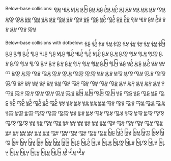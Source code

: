 Below-base collisions:
ဈမ္က
မျမ္က
မွုမ္က
မ္ကမြ
ဠမ္က
မ္ကဠ
ဉ်မ္က
မ္ကဉ်
မ္ကု
မ္ကမွ
မွမ္က
မ္ကမ္က
မ္ကမွှ
ကွမ္က
မ္ကက္က
က္ကမ္က
မှူမှူ
ကှူမှူ
မှူမ္က
မ္ကမှူ
ကှူမ္က
မှူမွှ
ကှူမွှ
မှူဠ
ကှူဠ
မှူဉ်
ကှူဉ်
ဠမှူ
ဉ်မှူ
ဈမွှ
မျမွှ
ဠမွှ
ဉ်မွှ
မွမွှ
မ္ကမွှ
ကွမွှ
က္ကမွှ

Below-base collisions with dotbelow:
န့ဠ
န့ဉ်
န့မွ
န့မ္က
န့က္က
န့မွှ
န့မူ
န့မှ
န့မှု
န့မှူ
န့မြ
ဠ့ဠ
ဠ့ဈ
ဠ့ဉ်
ဈ့ဠ
မျ့ဠ
ရ့ဠ
မွု့ဠ
ဈ့ဉ်
မျ့ဉ်
ရ့ဉ်
မွု့ဉ်
ဠ့မွ
ဠ့မ္က
ဠ့က္က
ဈ့မွ
ဈ့မ္က
ဈ့က္က
ဠ့မွှ
ဠ့ကွှ
ဈ့မွှ
ဈ့ကွှ
ဠ့မ့
ဠ့မု
ဠ့မူ
ဠ့မှူ
ဈ့မု
ဈ့မူ
ဈ့မှူ
ဠ့မြ
ဈ့မြ
မွ့ဠ
မွ့ဉ်
မ္တ့ဠ
မ္တ့ဉ်
မွ့မွ
မွ့မ္က
မွ့က္က
မ္က့က္က
ကွ့မွ
ကွ့မ္က
က္က့မွ
က္က့မ္တ
ကွ့က္က
က္က့က္က
မွ့မွှ
မ္က့မွှ
မွ့ကွှ
မ္က့ကွှ
ကွ့မွှ
က္က့မွှ
ကွ့ကွှ
က္က့ကွှ
မွ့မ့
မွ့မု
မွ့မူ
မွ့မှ
မွ့မှု
မွ့မှူ
ကွ့မ့
ကွ့မု
ကွ့မူ
ကွ့မှ
ကွ့မှု
ကွ့မှူ
မ္က့မ့
မ္က့မု
မ္က့မူ
မ္က့မှ
မ္က့မှု
မ္က့မှူ
က္က့မ့
က္က့မု
က္က့မူ
က္က့မှ
က္က့မှု
က္က့မှူ
မွ့မြ
မ္က့မြ
ကွ့မြ
က္က့မြ
မှ့ဠ
ကှ့ဠ
မှု့ဠ
ကှု့ဠ
မှူ့ဠ
ကှူ့ဠ
မှ့ဉ်
ကှ့ဉ်
မှု့ဉ်
ကှု့ဉ်
မှူ့ဉ်
ကှူ့ဉ်
မု့မွ
မူ့မွ
မှူ့မွ
မု့မ္က
မူ့မ္က
မှူ့မ္က
ကု့မွ
ကူ့မွ
ကှူ့မွ
ကု့မ္က
ကှု့မ္က
ကှူ့မ္က
မု့က္က
မူ့က္က
မှူ့က္က
ကု့က္က
ကူ့က္က
ကှူ့က္က
မု့မွှ
မူ့မွှ
မှူ့မွှ
ကု့မွှ
ကူ့မွှ
ကှူ့မွှ
မု့ကွှ
မူ့ကွှ
မှူ့ကွှ
ကု့ကွှ
ကူ့ကွှ
ကှူ့ကွှ
မု့မူ
မု့မှူ
ကု့မူ
ကု့မှူ
မူ့မ့
မူ့မု
မူ့မူ
မူ့မှ
မူ့မှု
မူ့မှူ
ကူ့မ့
ကူ့မု
ကူ့မု
ကူ့မှ
ကူ့မှု
ကူ့မှူ
မှူ့မ့
မှူ့မု
မှူ့မူ
မှူ့မှ
မှူ့မှု
မှူ့မှူ
ကှူ့မ့
ကှူ့မု
ကှူ့မူ
ကှူ့မှ
ကှူ့မှု
ကှူ့မှူ
မြ့ဠ
မြ့ဉ်
မြ့မွ
မြ့မ္က
မြ့က္က
မြ့မွှ
မြ့ကွှ
မြ့မ့
မြ့မု
မြ့မူ
မြ့မှ
မြ့မှု
မြ့မှူ
မြ့မြ
မြု့ဠ
မြု့ဉ်
မြု့မွ
မြု့မ္က
မြု့က္က
မြု့မွှ
မြု့ကွှ
မြု့မ့
မြု့မု
မြု့မူ
မြု့မှ
မြု့မှု
မြု့မှူ
မြု့မြ
မ္ကါ့
မါ့မ္က
မါ့မွှ
